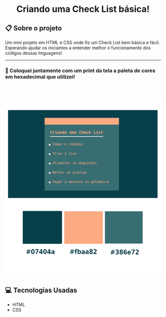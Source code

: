 <h1 align="center">Criando uma Check List básica!</h1>


## :clipboard: Sobre o projeto

Um mini projeto em HTML e CSS onde fiz um Check List bem básica e fácil. Esperando ajudar os iniciantes a entender melhor o funcionamento dos códigos dessas linguagens!

---

### :art: Coloquei juntamente com um print da tela a paleta de cores em hexadecimal que utilizei!<br><br>

<h1 align="center">
<img src="./img/CheckListImg.png">
</h1>


## :computer: Tecnologias Usadas 

- HTML
- CSS

